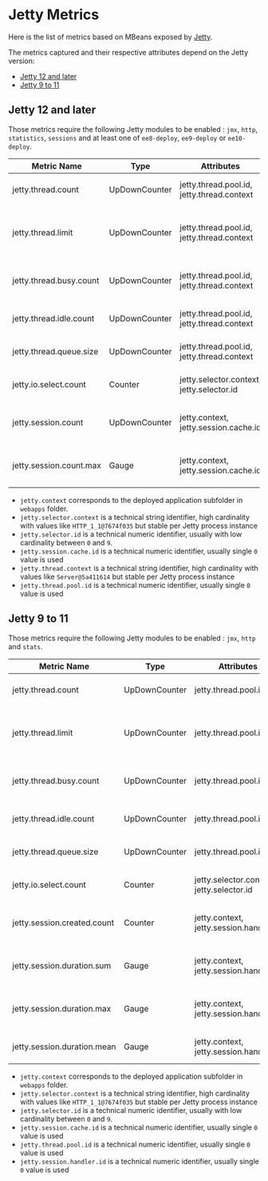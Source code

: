 # Jetty Metrics

Here is the list of metrics based on MBeans exposed by [Jetty](https://jetty.org/).

The metrics captured and their respective attributes depend on the Jetty version:
- [Jetty 12 and later](#jetty-12-and-later)
- [Jetty 9 to 11](#jetty-9-to-11)

## Jetty 12 and later

Those metrics require the following Jetty modules to be enabled : `jmx`, `http`, `statistics`, `sessions` and at least one of `ee8-deploy`, `ee9-deploy` or `ee10-deploy`.

| Metric Name             | Type          | Attributes                                 | Description                               |
|-------------------------|---------------|--------------------------------------------|-------------------------------------------|
| jetty.thread.count      | UpDownCounter | jetty.thread.pool.id, jetty.thread.context | The current number of threads             |
| jetty.thread.limit      | UpDownCounter | jetty.thread.pool.id, jetty.thread.context | The maximum number of threads in the pool |
| jetty.thread.busy.count | UpDownCounter | jetty.thread.pool.id, jetty.thread.context | The current number of busy threads        |
| jetty.thread.idle.count | UpDownCounter | jetty.thread.pool.id, jetty.thread.context | The current number of idle threads        |
| jetty.thread.queue.size | UpDownCounter | jetty.thread.pool.id, jetty.thread.context | The current job queue size                |
| jetty.io.select.count   | Counter       | jetty.selector.context, jetty.selector.id  | The number of select calls                |
| jetty.session.count     | UpDownCounter | jetty.context, jetty.session.cache.id      | Current number of active sessions         |
| jetty.session.count.max | Gauge         | jetty.context, jetty.session.cache.id      | Maximum number of active sessions         |

- `jetty.context` corresponds to the deployed application subfolder in `webapps` folder.
- `jetty.selector.context` is a technical string identifier, high cardinality with values like `HTTP_1_1@7674f035` but stable per Jetty process instance
- `jetty.selector.id` is a technical numeric identifier, usually with low cardinality between `0` and `9`.
- `jetty.session.cache.id` is a technical numeric identifier, usually single `0` value is used
- `jetty.thread.context` is a technical string identifier, high cardinality with values like `Server@5a411614` but stable per Jetty process instance
- `jetty.thread.pool.id` is a technical numeric identifier, usually single `0` value is used

## Jetty 9 to 11

Those metrics require the following Jetty modules to be enabled : `jmx`, `http` and `stats`.

| Metric Name                 | Type          | Attributes                                | Description                               |
|-----------------------------|---------------|-------------------------------------------|-------------------------------------------|
| jetty.thread.count          | UpDownCounter | jetty.thread.pool.id                      | The current number of threads             |
| jetty.thread.limit          | UpDownCounter | jetty.thread.pool.id                      | The maximum number of threads in the pool |
| jetty.thread.busy.count     | UpDownCounter | jetty.thread.pool.id                      | The current number of busy threads        |
| jetty.thread.idle.count     | UpDownCounter | jetty.thread.pool.id                      | The current number of idle threads        |
| jetty.thread.queue.size     | UpDownCounter | jetty.thread.pool.id                      | The current job queue size                |
| jetty.io.select.count       | Counter       | jetty.selector.context, jetty.selector.id | The number of select calls                |
| jetty.session.created.count | Counter       | jetty.context, jetty.session.handler.id   | The total number of created sessions      |
| jetty.session.duration.sum  | Gauge         | jetty.context, jetty.session.handler.id   | The cumulated session duration            |
| jetty.session.duration.max  | Gauge         | jetty.context, jetty.session.handler.id   | The maximum session duration              |
| jetty.session.duration.mean | Gauge         | jetty.context, jetty.session.handler.id   | The mean session duration                 |

- `jetty.context` corresponds to the deployed application subfolder in `webapps` folder.
- `jetty.selector.context` is a technical string identifier, high cardinality with values like `HTTP_1_1@7674f035` but stable per Jetty process instance
- `jetty.selector.id` is a technical numeric identifier, usually with low cardinality between `0` and `9`.
- `jetty.session.cache.id` is a technical numeric identifier, usually single `0` value is used
- `jetty.thread.pool.id` is a technical numeric identifier, usually single `0` value is used
- `jetty.session.handler.id` is a technical numeric identifier, usually single `0` value is used
